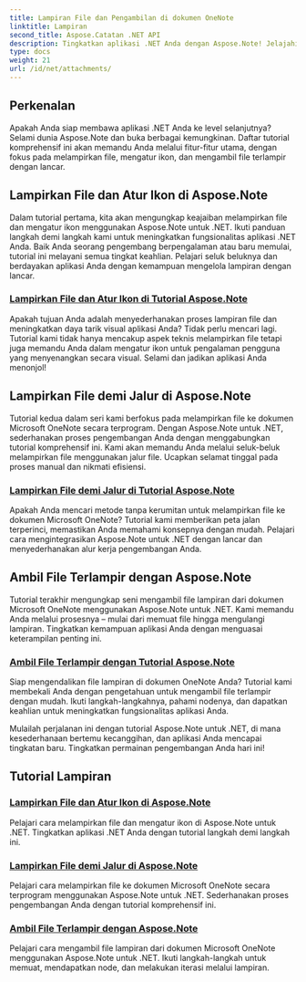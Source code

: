 ```yaml
---
title: Lampiran File dan Pengambilan di dokumen OneNote
linktitle: Lampiran
second_title: Aspose.Catatan .NET API
description: Tingkatkan aplikasi .NET Anda dengan Aspose.Note! Jelajahi tutorial tentang melampirkan file, mengatur ikon, dan mengambil lampiran untuk pengembangan yang lebih baik.
type: docs
weight: 21
url: /id/net/attachments/
---
```

## Perkenalan

Apakah Anda siap membawa aplikasi .NET Anda ke level selanjutnya? Selami dunia Aspose.Note dan buka berbagai kemungkinan. Daftar tutorial komprehensif ini akan memandu Anda melalui fitur-fitur utama, dengan fokus pada melampirkan file, mengatur ikon, dan mengambil file terlampir dengan lancar.

## Lampirkan File dan Atur Ikon di Aspose.Note
Dalam tutorial pertama, kita akan mengungkap keajaiban melampirkan file dan mengatur ikon menggunakan Aspose.Note untuk .NET. Ikuti panduan langkah demi langkah kami untuk meningkatkan fungsionalitas aplikasi .NET Anda. Baik Anda seorang pengembang berpengalaman atau baru memulai, tutorial ini melayani semua tingkat keahlian. Pelajari seluk beluknya dan berdayakan aplikasi Anda dengan kemampuan mengelola lampiran dengan lancar.

### [Lampirkan File dan Atur Ikon di Tutorial Aspose.Note](./attach-file-set-icon/)
Apakah tujuan Anda adalah menyederhanakan proses lampiran file dan meningkatkan daya tarik visual aplikasi Anda? Tidak perlu mencari lagi. Tutorial kami tidak hanya mencakup aspek teknis melampirkan file tetapi juga memandu Anda dalam mengatur ikon untuk pengalaman pengguna yang menyenangkan secara visual. Selami dan jadikan aplikasi Anda menonjol!

## Lampirkan File demi Jalur di Aspose.Note
Tutorial kedua dalam seri kami berfokus pada melampirkan file ke dokumen Microsoft OneNote secara terprogram. Dengan Aspose.Note untuk .NET, sederhanakan proses pengembangan Anda dengan menggabungkan tutorial komprehensif ini. Kami akan memandu Anda melalui seluk-beluk melampirkan file menggunakan jalur file. Ucapkan selamat tinggal pada proses manual dan nikmati efisiensi.

### [Lampirkan File demi Jalur di Tutorial Aspose.Note](./attach-file-by-path/)
Apakah Anda mencari metode tanpa kerumitan untuk melampirkan file ke dokumen Microsoft OneNote? Tutorial kami memberikan peta jalan terperinci, memastikan Anda memahami konsepnya dengan mudah. Pelajari cara mengintegrasikan Aspose.Note untuk .NET dengan lancar dan menyederhanakan alur kerja pengembangan Anda.

## Ambil File Terlampir dengan Aspose.Note
Tutorial terakhir mengungkap seni mengambil file lampiran dari dokumen Microsoft OneNote menggunakan Aspose.Note untuk .NET. Kami memandu Anda melalui prosesnya – mulai dari memuat file hingga mengulangi lampiran. Tingkatkan kemampuan aplikasi Anda dengan menguasai keterampilan penting ini.

### [Ambil File Terlampir dengan Tutorial Aspose.Note](./retrieve-attached-files/)
Siap mengendalikan file lampiran di dokumen OneNote Anda? Tutorial kami membekali Anda dengan pengetahuan untuk mengambil file terlampir dengan mudah. Ikuti langkah-langkahnya, pahami nodenya, dan dapatkan keahlian untuk meningkatkan fungsionalitas aplikasi Anda.

Mulailah perjalanan ini dengan tutorial Aspose.Note untuk .NET, di mana kesederhanaan bertemu kecanggihan, dan aplikasi Anda mencapai tingkatan baru. Tingkatkan permainan pengembangan Anda hari ini!
## Tutorial Lampiran
### [Lampirkan File dan Atur Ikon di Aspose.Note](./attach-file-set-icon/)
Pelajari cara melampirkan file dan mengatur ikon di Aspose.Note untuk .NET. Tingkatkan aplikasi .NET Anda dengan tutorial langkah demi langkah ini.
### [Lampirkan File demi Jalur di Aspose.Note](./attach-file-by-path/)
Pelajari cara melampirkan file ke dokumen Microsoft OneNote secara terprogram menggunakan Aspose.Note untuk .NET. Sederhanakan proses pengembangan Anda dengan tutorial komprehensif ini.
### [Ambil File Terlampir dengan Aspose.Note](./retrieve-attached-files/)
Pelajari cara mengambil file lampiran dari dokumen Microsoft OneNote menggunakan Aspose.Note untuk .NET. Ikuti langkah-langkah untuk memuat, mendapatkan node, dan melakukan iterasi melalui lampiran.